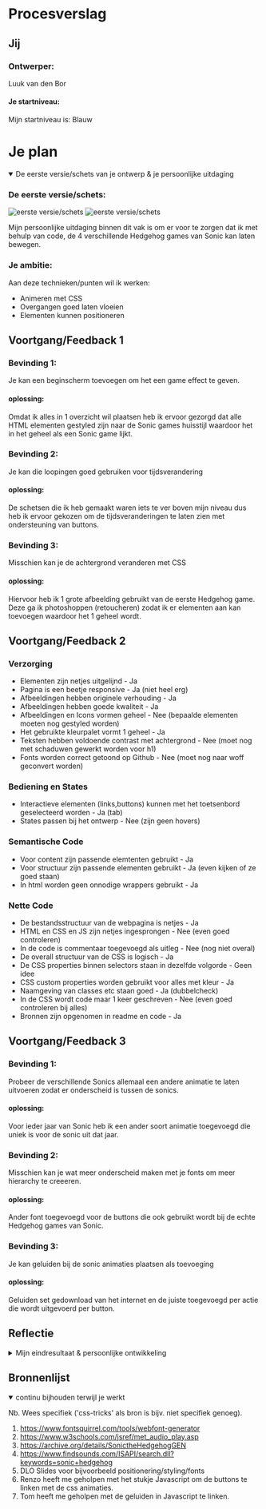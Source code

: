 # Procesverslag

## Jij

### Ontwerper:
Luuk van den Bor

#### Je startniveau:
Mijn startniveau is: Blauw

# Je plan

<details open>
  <summary>De eerste versie/schets van je ontwerp & je persoonlijke uitdaging</summary>

  ### De eerste versie/schets:
  <img src="readme-images/schets1.HEIC" width="375px" alt="eerste versie/schets">

  <img src="readme-images/schets2.HEIC" width="375px" alt="eerste versie/schets">

  Mijn persoonlijke uitdaging binnen dit vak is om er voor te zorgen dat ik met behulp van code, de 4 verschillende Hedgehog games van Sonic kan laten bewegen.

  ### Je ambitie:
  Aan deze technieken/punten wil ik werken:
  - Animeren met CSS
  - Overgangen goed laten vloeien
  - Elementen kunnen positioneren

</details>

## Voortgang/Feedback 1

### Bevinding 1:
Je kan een beginscherm toevoegen om het een game effect te geven.

#### oplossing:
Omdat ik alles in 1 overzicht wil plaatsen heb ik ervoor gezorgd dat alle HTML elementen gestyled zijn naar de Sonic games huisstijl waardoor het in het geheel als een Sonic game lijkt.


### Bevinding 2:
Je kan die loopingen goed gebruiken voor tijdsverandering

#### oplossing:
De schetsen die ik heb gemaakt waren iets te ver boven mijn niveau dus heb ik ervoor gekozen om de tijdsveranderingen te laten zien met ondersteuning van buttons.


### Bevinding 3:
Misschien kan je de achtergrond veranderen met CSS

#### oplossing:
Hiervoor heb ik 1 grote afbeelding gebruikt van de eerste Hedgehog game. Deze ga ik photoshoppen (retoucheren) zodat ik er elementen aan kan toevoegen waardoor het 1 geheel wordt.


## Voortgang/Feedback 2

### Verzorging
- Elementen zijn netjes uitgelijnd - Ja
- Pagina is een beetje responsive - Ja (niet heel erg)
- Afbeeldingen hebben originele verhouding - Ja
- Afbeeldingen hebben goede kwaliteit - Ja
- Afbeeldingen en Icons vormen geheel - Nee (bepaalde elementen moeten nog gestyled worden)
- Het gebruikte kleurpalet vormt 1 geheel - Ja
- Teksten hebben voldoende contrast met achtergrond - Nee (moet nog met schaduwen gewerkt worden voor h1)
- Fonts worden correct getoond op Github - Nee (moet nog naar woff geconvert worden)

### Bediening en States
- Interactieve elementen (links,buttons) kunnen met het toetsenbord geselecteerd worden - Ja (tab)
- States passen bij het ontwerp - Nee (zijn geen hovers)

### Semantische Code
- Voor content zijn passende elemtenten gebruikt - Ja
- Voor structuur zijn passende elementen gebruikt - Ja (even kijken of ze goed staan)
- In html worden geen onnodige wrappers gebruikt - Ja

### Nette Code
- De bestandsstructuur van de webpagina is netjes - Ja
- HTML en CSS en JS zijn netjes ingesprongen - Nee (even goed controleren)
- In de code is commentaar toegevoegd als uitleg - Nee (nog niet overal)
- De overall structuur van de CSS is logisch - Ja
- De CSS properties binnen selectors staan in dezelfde volgorde - Geen idee
- CSS custom properties worden gebruikt voor alles met kleur - Ja
- Naamgeving van classes etc staan goed - Ja (dubbelcheck)
- In de CSS wordt code maar 1 keer geschreven - Nee (even goed controleren bij alles)
- Bronnen zijn opgenomen in readme en code - Ja


## Voortgang/Feedback 3

### Bevinding 1:
Probeer de verschillende Sonics allemaal een andere animatie te laten uitvoeren zodat er onderscheid is tussen de sonics.

#### oplossing:
Voor ieder jaar van Sonic heb ik een ander soort animatie toegevoegd die uniek is voor de sonic uit dat jaar.


### Bevinding 2:
Misschien kan je wat meer onderscheid maken met je fonts om meer hierarchy te creeeren.

#### oplossing:
Ander font toegevoegd voor de buttons die ook gebruikt wordt bij de echte Hedgehog games van Sonic.


### Bevinding 3:
Je kan geluiden bij de sonic animaties plaatsen als toevoeging

#### oplossing:
Geluiden set gedownload van het internet en de juiste toegevoegd per actie die wordt uitgevoerd per button.


## Reflectie

<details>
  <summary>Mijn eindresultaat & persoonlijke ontwikkeling</summary>

### Je uitkomst - karakteristiek screenshot(s):
  <img src="readme-images/eindresultaat.png" width="375px" alt="final ontwerp">


### Dit ging goed/Heb ik geleerd:
  Korte omschrijving met plaatje(s)

  Het gene wat boven mijn verwachting goed ging was het inzetten van de verschillende animaties binnen CSS. Hierbinnen heb ik me kunnen ontwikkelen met positionering en beweging wat bij heeft gedragen aan het eindresultaat.

  <img src="readme-images/ginggoed1.png" width="375px" alt="top">

  <img src="readme-images/ginggoed2.png" width="375px" alt="top">


### Dit was lastig/Is niet gelukt:
  Korte omschrijving met plaatje(s)

  Wat ontzettend lastig was voor mij was het inzetten van Javascript. Om het concept makkelijk te maken wilde ik mijn animaties aansturen via buttons. Hier kwam natuurlijk Javascript bij kijken. Eerst heb ik zelf geprobeerd om er wat van te maken omdat ik de opbouw redelijk begrijp (variabelen en fucties etc.). Het ging alleen ontzettend mis met hele kleine foutjes die ik maakte waaroor ik hier heel veel tijd aan kwijt ben geweest. Uiteindelijk hebben Tom en Renzo me goed kunnen helpen met het Javascript gedeelte en heb ik daarna zelf een paar buttons kunnen activeren.

  <img src="readme-images/wasmoeilijk.png" width="375px" alt="bummer">
</details>


## Bronnenlijst

<details open>
<summary>continu bijhouden terwijl je werkt</summary>

Nb. Wees specifiek ('css-tricks' als bron is bijv. niet specifiek genoeg).

1. https://www.fontsquirrel.com/tools/webfont-generator
2. https://www.w3schools.com/jsref/met_audio_play.asp
3. https://archive.org/details/SonictheHedgehogGEN
4. https://www.findsounds.com/ISAPI/search.dll?keywords=sonic+hedgehog
5. DLO Slides voor bijvoorbeeld positionering/styling/fonts
6. Renzo heeft me geholpen met het stukje Javascript om de buttons te linken met de css animaties.
7. Tom heeft me geholpen met de geluiden in Javascript te linken.

</details>
